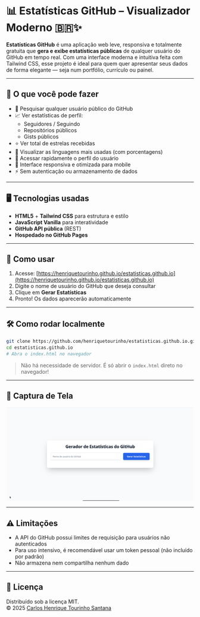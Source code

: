 
# 📊 Estatísticas GitHub – Visualizador Moderno 🇧🇷✨

**Estatísticas GitHub** é uma aplicação web leve, responsiva e totalmente gratuita que **gera e exibe estatísticas públicas** de qualquer usuário do GitHub em tempo real. Com uma interface moderna e intuitiva feita com Tailwind CSS, esse projeto é ideal para quem quer apresentar seus dados de forma elegante — seja num portfólio, currículo ou painel.

---

## 🚀 O que você pode fazer

- 🔎 Pesquisar qualquer usuário público do GitHub
- 📈 Ver estatísticas de perfil:
  - Seguidores / Seguindo
  - Repositórios públicos
  - Gists públicos
- ⭐ Ver total de estrelas recebidas
- 🧠 Visualizar as linguagens mais usadas (com porcentagens)
- 🔗 Acessar rapidamente o perfil do usuário
- 📱 Interface responsiva e otimizada para mobile
- ⚡ Sem autenticação ou armazenamento de dados

---

## 🖥️ Tecnologias usadas

- **HTML5** + **Tailwind CSS** para estrutura e estilo
- **JavaScript Vanilla** para interatividade
- **GitHub API pública** (REST)
- **Hospedado no GitHub Pages**

---

## 🧪 Como usar

1. Acesse: [https://henriquetourinho.github.io/estatisticas.github.io](https://henriquetourinho.github.io/estatisticas.github.io)
2. Digite o nome de usuário do GitHub que deseja consultar
3. Clique em **Gerar Estatísticas**
4. Pronto! Os dados aparecerão automaticamente

---

## 🛠️ Como rodar localmente

```bash
git clone https://github.com/henriquetourinho/estatisticas.github.io.git
cd estatisticas.github.io
# Abra o index.html no navegador
```

> Não há necessidade de servidor. É só abrir o `index.html` direto no navegador!

---

## 📸 Captura de Tela

![preview](https://github.com/henriquetourinho/estatisticas/blob/main/media/print.png)

---

## ⚠️ Limitações

- A API do GitHub possui limites de requisição para usuários não autenticados
- Para uso intensivo, é recomendável usar um token pessoal (não incluído por padrão)
- Não armazena nem compartilha nenhum dado

---

## 📄 Licença

Distribuído sob a licença MIT.  
© 2025 [Carlos Henrique Tourinho Santana](https://github.com/henriquetourinho)
